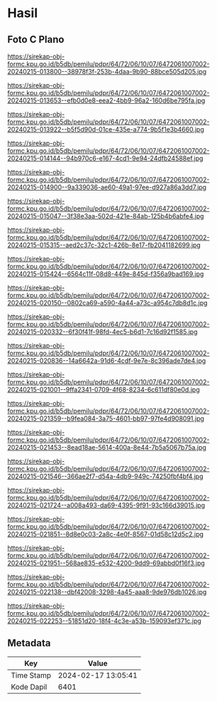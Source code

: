 # Hasil

## Foto C Plano

https://sirekap-obj-formc.kpu.go.id/b5db/pemilu/pdpr/64/72/06/10/07/6472061007002-20240215-013800--38978f3f-253b-4daa-9b90-88bce505d205.jpg

https://sirekap-obj-formc.kpu.go.id/b5db/pemilu/pdpr/64/72/06/10/07/6472061007002-20240215-013653--efb0d0e8-eea2-4bb9-96a2-160d6be795fa.jpg

https://sirekap-obj-formc.kpu.go.id/b5db/pemilu/pdpr/64/72/06/10/07/6472061007002-20240215-013922--b5f5d90d-01ce-435e-a774-9b5f1e3b4660.jpg

https://sirekap-obj-formc.kpu.go.id/b5db/pemilu/pdpr/64/72/06/10/07/6472061007002-20240215-014144--94b970c6-e167-4cd1-9e94-24dfb24588ef.jpg

https://sirekap-obj-formc.kpu.go.id/b5db/pemilu/pdpr/64/72/06/10/07/6472061007002-20240215-014900--9a339036-ae60-49a1-97ee-d927a86a3dd7.jpg

https://sirekap-obj-formc.kpu.go.id/b5db/pemilu/pdpr/64/72/06/10/07/6472061007002-20240215-015047--3f38e3aa-502d-421e-84ab-125b4b6abfe4.jpg

https://sirekap-obj-formc.kpu.go.id/b5db/pemilu/pdpr/64/72/06/10/07/6472061007002-20240215-015315--aed2c37c-32c1-426b-8e17-fb2041182699.jpg

https://sirekap-obj-formc.kpu.go.id/b5db/pemilu/pdpr/64/72/06/10/07/6472061007002-20240215-015424--6564c11f-08d8-449e-845d-f356a9bad169.jpg

https://sirekap-obj-formc.kpu.go.id/b5db/pemilu/pdpr/64/72/06/10/07/6472061007002-20240215-020150--0802ca69-a590-4a44-a73c-a954c7db8d1c.jpg

https://sirekap-obj-formc.kpu.go.id/b5db/pemilu/pdpr/64/72/06/10/07/6472061007002-20240215-020332--6f30f41f-98fd-4ec5-b6d1-7c16d92f1585.jpg

https://sirekap-obj-formc.kpu.go.id/b5db/pemilu/pdpr/64/72/06/10/07/6472061007002-20240215-020836--14a6642a-91d6-4cdf-9e7e-8c396ade7de4.jpg

https://sirekap-obj-formc.kpu.go.id/b5db/pemilu/pdpr/64/72/06/10/07/6472061007002-20240215-021001--9ffa2341-0709-4f68-8234-6c611df80e0d.jpg

https://sirekap-obj-formc.kpu.go.id/b5db/pemilu/pdpr/64/72/06/10/07/6472061007002-20240215-021359--b9fea084-3a75-4601-bb97-97fe4d908091.jpg

https://sirekap-obj-formc.kpu.go.id/b5db/pemilu/pdpr/64/72/06/10/07/6472061007002-20240215-021453--8ead18ae-5614-400a-8e44-7b5a5067b75a.jpg

https://sirekap-obj-formc.kpu.go.id/b5db/pemilu/pdpr/64/72/06/10/07/6472061007002-20240215-021546--366ae2f7-d54a-4db9-949c-74250fbf4bf4.jpg

https://sirekap-obj-formc.kpu.go.id/b5db/pemilu/pdpr/64/72/06/10/07/6472061007002-20240215-021724--a008a493-da69-4395-9f91-93c166d39015.jpg

https://sirekap-obj-formc.kpu.go.id/b5db/pemilu/pdpr/64/72/06/10/07/6472061007002-20240215-021851--8d8e0c03-2a8c-4e0f-8567-01d58c12d5c2.jpg

https://sirekap-obj-formc.kpu.go.id/b5db/pemilu/pdpr/64/72/06/10/07/6472061007002-20240215-021951--568ae835-e532-4200-9dd9-69abbd0f16f3.jpg

https://sirekap-obj-formc.kpu.go.id/b5db/pemilu/pdpr/64/72/06/10/07/6472061007002-20240215-022138--dbf42008-3298-4a45-aaa8-9de976db1026.jpg

https://sirekap-obj-formc.kpu.go.id/b5db/pemilu/pdpr/64/72/06/10/07/6472061007002-20240215-022253--51851d20-18f4-4c3e-a53b-159093ef371c.jpg


## Metadata

| Key        | Value               |
| ---------- | ------------------- |
| Time Stamp | 2024-02-17 13:05:41 |
| Kode Dapil | 6401                |




